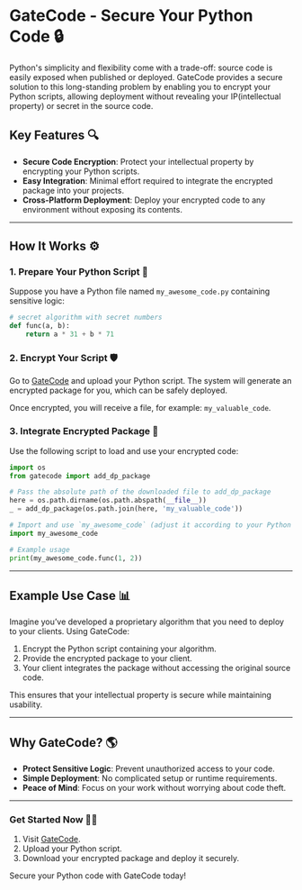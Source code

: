 # GateCode - Secure Your Python Code 🔒

Python's simplicity and flexibility come with a trade-off: source code is easily exposed when published or deployed. GateCode provides a secure solution to this long-standing problem by enabling you to encrypt your Python scripts, allowing deployment without revealing your IP(intellectual property) or secret in the source code.

## Key Features 🔍

- **Secure Code Encryption**: Protect your intellectual property by encrypting your Python scripts.
- **Easy Integration**: Minimal effort required to integrate the encrypted package into your projects.
- **Cross-Platform Deployment**: Deploy your encrypted code to any environment without exposing its contents.

---

## How It Works ⚙️

### 1. Prepare Your Python Script 🔧

Suppose you have a Python file named `my_awesome_code.py` containing sensitive logic:
```python
# secret algorithm with secret numbers
def func(a, b):
    return a * 31 + b * 71
```

### 2. Encrypt Your Script 🛡️

Go to [GateCode](https://www.gatecode.org) and upload your Python script. The system will generate an encrypted package for you, which can be safely deployed.

Once encrypted, you will receive a file, for example: `my_valuable_code`.

### 3. Integrate Encrypted Package 🔐

Use the following script to load and use your encrypted code:
```python
import os
from gatecode import add_dp_package

# Pass the absolute path of the downloaded file to add_dp_package
here = os.path.dirname(os.path.abspath(__file__))
_ = add_dp_package(os.path.join(here, 'my_valuable_code'))

# Import and use `my_awesome_code` (adjust it according to your Python file's name) 
import my_awesome_code

# Example usage
print(my_awesome_code.func(1, 2))
```

---

## Example Use Case 📊

Imagine you’ve developed a proprietary algorithm that you need to deploy to your clients. Using GateCode:
1. Encrypt the Python script containing your algorithm.
2. Provide the encrypted package to your client.
3. Your client integrates the package without accessing the original source code.

This ensures that your intellectual property is secure while maintaining usability.

---

## Why GateCode? 🌎

- **Protect Sensitive Logic**: Prevent unauthorized access to your code.
- **Simple Deployment**: No complicated setup or runtime requirements.
- **Peace of Mind**: Focus on your work without worrying about code theft.

---

### Get Started Now 🏃‍♂️

1. Visit [GateCode](https://www.gatecode.org).
2. Upload your Python script.
3. Download your encrypted package and deploy it securely.

Secure your Python code with GateCode today!

